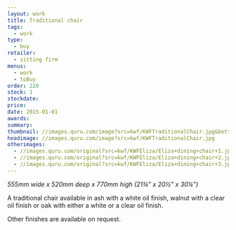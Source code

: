```yaml
---
layout: work
title: Traditional chair
tags:
  - work
type:
  - buy
retailer:
  - sitting firm
menus:
  - work
  - toBuy
order: 220
stock: 1
stockdate:
price:
date: 2015-01-01
awards:
summary:
thumbnail: //images.quru.com/image?src=kwf/KWFTraditionalChair.jpg&bottom=0.80625&top=0.14063&width=170
headimage: //images.quru.com/image?src=kwf/KWFTraditionalChair.jpg
otherimages:
  - //images.quru.com/original?src=kwf/KWFEliza/Eliza+dining+chair+1.jpg&icc=srgb
  - //images.quru.com/original?src=kwf/KWFEliza/Eliza+dining+chair+2.jpg&icc=srgb
  - //images.quru.com/original?src=kwf/KWFEliza/Eliza+dining+chair+3.jpg&icc=srgb
---
```

_555mm wide x 520mm deep x 770mm high (21&frac34;” x 20&frac12;” x 30&frac14;”)_

A traditional chair available in ash with a white oil finish, walnut with a clear oil finish or oak with either a white or a clear oil finish.

Other finishes are available on request.
